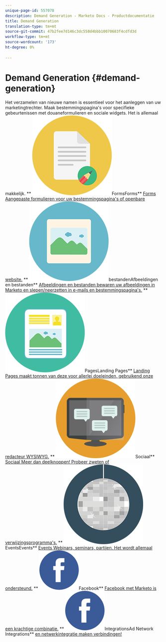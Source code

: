 ```yaml
---
unique-page-id: 557078
description: Demand Generation - Marketo Docs - Productdocumentatie
title: Demand Generation
translation-type: tm+mt
source-git-commit: 47b2fee7d146c3dc558d4bbb10070683f4cdfd3d
workflow-type: tm+mt
source-wordcount: '173'
ht-degree: 0%

---
```



# Demand Generation {#demand-generation}

Het verzamelen van nieuwe namen is essentieel voor het aanleggen van uw marketingtrechter. Maak bestemmingspagina&#39;s voor specifieke gebeurtenissen met douaneformulieren en sociale widgets. Het is allemaal makkelijk.
** ![](assets/documents-bookmarks-16.png)FormsForms** [Forms Aangepaste formulieren voor uw bestemmingspagina&#39;s of openbare website.](https://docs.marketo.com/display/DOCS/Forms)     ** ![Afbeeldingen en](assets/graphic-design-tools-06.png)bestandenAfbeeldingen en bestanden** [Afbeeldingen en bestanden bewaren uw afbeeldingen in Marketo en slepen/neerzetten in e-mails en bestemmingspagina&#39;s.](https://docs.marketo.com/display/DOCS/Images+and+Files)     ** ![Landing](assets/office-artboard-80.png)PagesLanding Pages** [Landing Pages maakt tonnen van deze voor allerlei doeleinden, gebruikend onze redacteur WYSIWYG.](https://docs.marketo.com/pages/viewpage.action?pageId=2359689)     ** ![](assets/chat-messages-18.png)Sociaal** [Sociaal Meer dan deelknoppen! Probeer zweten of verwijzingsprogramma&#39;s.](https://docs.marketo.com/display/DOCS/Social)     ** ![](assets/party-10.png)EventsEvents** [Events Webinars, seminars, partijen. Het wordt allemaal ondersteund.](https://docs.marketo.com/pages/viewpage.action?pageId=2949755)     ** ![](assets/facebook-icon.png)Facebook** [Facebook met Marketo is een krachtige combinatie.](https://docs.marketo.com/display/DOCS/Facebook)     ** ![Add Network](assets/facebook-icon.png)IntegrationsAd Network Integrations** [en netwerkintegratie maken verbindingen!](https://docs.marketo.com/display/DOCS/Ad+Network+Integrations)